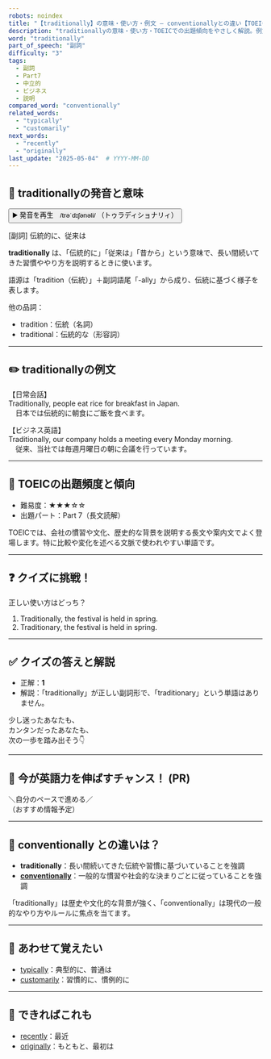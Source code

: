 ```yaml
---
robots: noindex
title: "【traditionally】の意味・使い方・例文 ― conventionallyとの違い【TOEIC英単語】"
description: "traditionallyの意味・使い方・TOEICでの出題傾向をやさしく解説。例文・クイズ付きでconventionallyとの違いもわかりやすく学べます。"
word: "traditionally"
part_of_speech: "副詞"
difficulty: "3"
tags:
  - 副詞
  - Part7
  - 中立的
  - ビジネス
  - 説明
compared_word: "conventionally"
related_words:
  - "typically"
  - "customarily"
next_words:
  - "recently"
  - "originally"
last_update: "2025-05-04"  # YYYY-MM-DD
---
```


## 🔰 traditionallyの発音と意味

<button class="play-audio" onclick="playTTS('traditionally')">
  <span class="play-audio-main">
    ▶️ 発音を再生　/trəˈdɪʃənəli/
  </span>
  <span class="play-audio-sub">
    （トゥラディショナリィ）
  </span>
</button>

[副詞] 伝統的に、従来は

**traditionally** は、「伝統的に」「従来は」「昔から」という意味で、長い間続いてきた習慣ややり方を説明するときに使います。

語源は「tradition（伝統）」＋副詞語尾「-ally」から成り、伝統に基づく様子を表します。

他の品詞：  
- tradition：伝統（名詞）
- traditional：伝統的な（形容詞）

---

## ✏️ traditionallyの例文

【日常会話】  
Traditionally, people eat rice for breakfast in Japan.  
　日本では伝統的に朝食にご飯を食べます。

【ビジネス英語】  
Traditionally, our company holds a meeting every Monday morning.  
　従来、当社では毎週月曜日の朝に会議を行っています。

---

## 🎯 TOEICの出題頻度と傾向

- 難易度：★★★☆☆
- 出題パート：Part 7（長文読解）

TOEICでは、会社の慣習や文化、歴史的な背景を説明する長文や案内文でよく登場します。特に比較や変化を述べる文脈で使われやすい単語です。

---

## ❓ クイズに挑戦！

正しい使い方はどっち？

1. Traditionally, the festival is held in spring.  
2. Traditionary, the festival is held in spring.

---

## ✅ クイズの答えと解説

- 正解：**1**
- 解説：「traditionally」が正しい副詞形で、「traditionary」という単語はありません。

少し迷ったあなたも、  
カンタンだったあなたも、  
次の一歩を踏み出そう👇️

---

## 🚀 今が英語力を伸ばすチャンス！ (PR)

<div class="info-center">
＼自分のペースで進める／<br>  
（おすすめ情報予定）
</div>

---

## 🤔  conventionally との違いは？

- **traditionally**：長い間続いてきた伝統や習慣に基づいていることを強調
- **[conventionally](/word/conventionally/)**：一般的な慣習や社会的な決まりごとに従っていることを強調

「traditionally」は歴史や文化的な背景が強く、「conventionally」は現代の一般的なやり方やルールに焦点を当てます。

---

## 🧩 あわせて覚えたい

- [typically](/word/typically/)：典型的に、普通は
- [customarily](/word/customarily/)：習慣的に、慣例的に

---

## 📖 できればこれも

- [recently](/word/recently/)：最近
- [originally](/word/originally/)：もともと、最初は

<!-- cvid: aid20_bid43 -->
